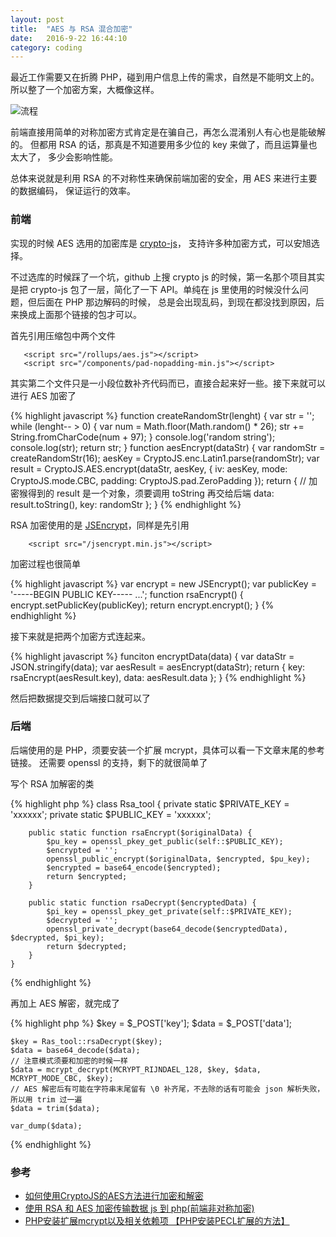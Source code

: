 ```yaml
---
layout: post
title:  "AES 与 RSA 混合加密"
date:   2016-9-22 16:44:10
category: coding
---
```


最近工作需要又在折腾 PHP，碰到用户信息上传的需求，自然是不能明文上的。
所以整了一个加密方案，大概像这样。

![流程](http://crazydogs.github.io/images/AES与RSA混合加密_1.png)

前端直接用简单的对称加密方式肯定是在骗自己，再怎么混淆别人有心也是能破解的。
但都用 RSA 的话，那真是不知道要用多少位的 key 来做了，而且运算量也太大了，
多少会影响性能。

总体来说就是利用 RSA 的不对称性来确保前端加密的安全，用 AES 来进行主要的数据编码，
保证运行的效率。

### 前端

实现的时候 AES 选用的加密库是 [crypto-js](https://code.google.com/archive/p/crypto-js/)，
支持许多种加密方式，可以安旭选择。

不过选库的时候踩了一个坑，github 上搜 crypto js 的时候，第一名那个项目其实是把 crypto-js
包了一层，简化了一下 API。单纯在 js 里使用的时候没什么问题，但后面在 PHP 那边解码的时候，
总是会出现乱码，到现在都没找到原因，后来换成上面那个链接的包才可以。

首先引用压缩包中两个文件

````
   <script src="/rollups/aes.js"></script>
   <script src="/components/pad-nopadding-min.js"></script>
````

其实第二个文件只是一小段位数补齐代码而已，直接合起来好一些。接下来就可以进行 AES 加密了

{% highlight javascript %}
    function createRandomStr(lenght) {
        var str = '';
        while (lenght-- > 0) {
            var num = Math.floor(Math.random() * 26);
            str += String.fromCharCode(num + 97);
        }
        console.log('random string');
        console.log(str);
        return str;
    }
    function aesEncrypt(dataStr) {
        var randomStr = createRandomStr(16);
        aesKey = CryptoJS.enc.Latin1.parse(randomStr);
        var result = CryptoJS.AES.encrypt(dataStr, aesKey, {
            iv: aesKey,
            mode: CryptoJS.mode.CBC,
            padding: CryptoJS.pad.ZeroPadding
        });
        return {
            // 加密猴得到的 result 是一个对象，须要调用 toString 再交给后端
            data: result.toString(),
            key: randomStr
        };
    }
{% endhighlight %}

RSA 加密使用的是 [JSEncrypt](https://github.com/travist/jsencrypt)，同样是先引用

````
    <script src="/jsencrypt.min.js"></script>
````

加密过程也很简单

{% highlight javascript %}
    var encrypt = new JSEncrypt();
    var publicKey = '-----BEGIN PUBLIC KEY----- ...';
    function rsaEncrypt() {
        encrypt.setPublicKey(publicKey);
        return encrypt.encrypt();
    }
{% endhighlight %}

接下来就是把两个加密方式连起来。

{% highlight javascript %}
    funciton encryptData(data) {
        var dataStr = JSON.stringify(data);
        var aesResult = aesEncrypt(dataStr);
        return {
            key: rsaEncrypt(aesResult.key),
            data: aesResult.data
        };
    }
{% endhighlight %}

然后把数据提交到后端接口就可以了

### 后端

后端使用的是 PHP，须要安装一个扩展 mcrypt，具体可以看一下文章末尾的参考链接。
还需要 openssl 的支持，剩下的就很简单了

写个 RSA 加解密的类

{% highlight php %}
    class Rsa_tool {
        private static $PRIVATE_KEY = 'xxxxxx';
        private static $PUBLIC_KEY = 'xxxxxx';

        public static function rsaEncrypt($originalData) {
            $pu_key = openssl_pkey_get_public(self::$PUBLIC_KEY);
            $encrypted = '';
            openssl_public_encrypt($originalData, $encrypted, $pu_key);
            $encrypted = base64_encode($encrypted);
            return $encrypted;
        }

        public static function rsaDecrypt($encryptedData) {
            $pi_key = openssl_pkey_get_private(self::$PRIVATE_KEY);
            $decrypted = '';
            openssl_private_decrypt(base64_decode($encryptedData), $decrypted, $pi_key);
            return $decrypted;
        }
    }
{% endhighlight %}

再加上 AES 解密，就完成了

{% highlight php %}
    $key = $_POST['key'];
    $data = $_POST['data'];
    
    $key = Ras_tool::rsaDecrypt($key);
    $data = base64_decode($data);
    // 注意模式须要和加密的时候一样
    $data = mcrypt_decrypt(MCRYPT_RIJNDAEL_128, $key, $data, MCRYPT_MODE_CBC, $key);
    // AES 解密后有可能在字符串末尾留有 \0 补齐尾，不去除的话有可能会 json 解析失败，所以用 trim 过一遍
    $data = trim($data);

    var_dump($data);
{% endhighlight %}

### 参考
- [如何使用CryptoJS的AES方法进行加密和解密](http://jser.io/2014/08/19/how-to-use-aes-in-crypto-js-to-encrypt-and-decrypt)
- [使用 RSA 和 AES 加密传输数据 js 到 php(前端非对称加密)](http://gold.xitu.io/entry/56f1f37e731956005d494952)
- [PHP安装扩展mcrypt以及相关依赖项 【PHP安装PECL扩展的方法】](http://blog.csdn.net/21aspnet/article/details/8203447)


